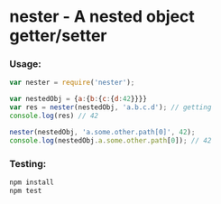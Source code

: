 # nester - A nested object getter/setter


### Usage:

```js
var nester = require('nester');

var nestedObj = {a:{b:{c:{d:42}}}}
var res = nester(nestedObj, 'a.b.c.d'); // getting
console.log(res) // 42

nester(nestedObj, 'a.some.other.path[0]', 42);
console.log(nestedObj.a.some.other.path[0]); // 42
```

### Testing:

```js
npm install
npm test
```